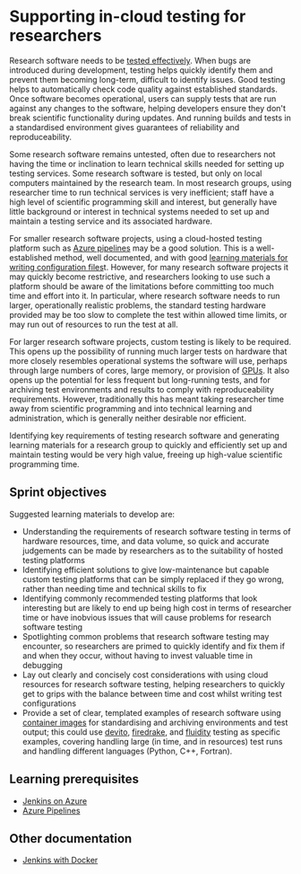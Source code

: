 # Supporting in-cloud testing for researchers

Research software needs to be [tested effectively](https://docs.microsoft.com/en-us/azure/devops/learn/what-is-continuous-integration). When bugs are introduced during development, testing helps quickly identify them and prevent them becoming long-term, difficult to identify issues. Good testing helps to automatically check code quality against established standards. Once software becomes operational, users can supply tests that are run against any changes to the software, helping developers ensure they don't break scientific functionality during updates. And running builds and tests in a standardised environment gives guarantees of reliability and reproduceability.

Some research software remains untested, often due to researchers not having the time or inclination to learn technical skills needed for setting up testing services. Some research software is tested, but only on local computers maintained by the research team. In most research groups, using researcher time to run technical services is very inefficient; staff have a high level of scientific programming skill and interest, but generally have little background or interest in technical systems needed to set up and maintain a testing service and its associated hardware.

For smaller research software projects, using a cloud-hosted testing platform such as [Azure pipelines](https://azure.microsoft.com/en-us/services/devops/pipelines/) may be a good solution. This is a well-established method, well documented, and with good [learning materials for writing configuration files](https://docs.microsoft.com/en-us/azure/devops/pipelines/customize-pipeline?view=azure-devops)t. However, for many research software projects it may quickly become restrictive, and researchers looking to use such a platform should be aware of the limitations before committing too much time and effort into it. In particular, where research software needs to run larger, operationally realistic problems, the standard testing hardware provided may be too slow to complete the test within allowed time limits, or may run out of resources to run the test at all.

For larger research software projects, custom testing is likely to be required. This opens up the possibility of running much larger tests on hardware that more closely resembles operational systems the software will use, perhaps through large numbers of cores, large memory, or provision of [GPUs](https://en.wikipedia.org/wiki/Graphics_processing_unit). It also opens up the potential for less frequent but long-running tests, and for archiving test environments and results to comply with reproduceability requirements. However, traditionally this has meant taking researcher time away from scientific programming and into technical learning and administration, which is generally neither desirable nor efficient.

Identifying key requirements of testing research software and generating learning materials for a research group to quickly and efficiently set up and maintain testing would be very high value, freeing up high-value scientific programming time.

## Sprint objectives

Suggested learning materials to develop are:

* Understanding the requirements of research software testing in terms of hardware resources, time, and data volume, so quick and accurate judgements can be made by researchers as to the suitability of hosted testing platforms
* Identifying efficient solutions to give low-maintenance but capable custom testing platforms that can be simply replaced if they go wrong, rather than needing time and technical skills to fix
* Identifying commonly recommended testing platforms that look interesting but are likely to end up being high cost in terms of researcher time or have inobvious issues that will cause problems for research software testing
* Spotlighting common problems that research software testing may encounter, so researchers are primed to quickly identify and fix them if and when they occur, without having to invest valuable time in debugging
* Lay out clearly and concisely cost considerations with using cloud resources for research software testing, helping researchers to quickly get to grips with the balance between time and cost whilst writing test configurations
* Provide a set of clear, templated examples of research software using [container images](https://www.docker.com/resources/what-container) for standardising and archiving environments and test output; this could use [devito](http://www.opesci.org/devito/index.html), [firedrake](https://firedrakeproject.org/), and [fluidity](http://fluidityproject.github.io/) testing as specific examples, covering handling large (in time, and in resources) test runs and handling different languages (Python, C++, Fortran).

## Learning prerequisites

* [Jenkins on Azure](https://docs.microsoft.com/en-us/azure/jenkins/)
* [Azure Pipelines](https://docs.microsoft.com/en-us/azure/devops/pipelines/index?view=azure-devops)

## Other documentation

* [Jenkins with Docker](https://jenkins.io/doc/book/pipeline/docker/)
